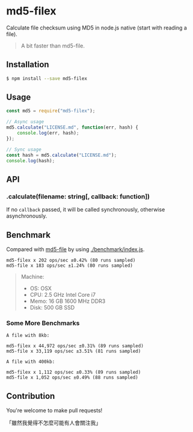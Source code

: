 # md5-filex

Calculate file checksum using MD5 in node.js native (start with reading a file).

> A bit faster than md5-file.

## Installation

```sh
$ npm install --save md5-filex
```

## Usage

```javascript
const md5 = require("md5-filex");

// Async usage
md5.calculate("LICENSE.md", function(err, hash) {
    console.log(err, hash);
});

// Sync usage
const hash = md5.calculate("LICENSE.md");
console.log(hash);
```

## API

### .calculate(filename: string[, callback: function])

If no `callback` passed, it will be called synchronously, otherwise asynchronously.

## Benchmark

Compared with [md5-file](https://www.npmjs.com/package/md5-file) by using
[./benchmark/index.js](https://github.com/BoogeeDoo/node-md5-file/blob/master/benchmark/index.js).

```
md5-filex x 202 ops/sec ±0.42% (80 runs sampled)
md5-file x 183 ops/sec ±1.24% (80 runs sampled)
```

> Machine:
>   * OS: OSX
>   * CPU: 2.5 GHz Intel Core i7
>   * Memo: 16 GB 1600 MHz DDR3
>   * Disk: 500 GB SSD

### Some More Benchmarks

```
A file with 8kb:

md5-filex x 44,972 ops/sec ±0.31% (89 runs sampled)
md5-file x 33,119 ops/sec ±3.51% (81 runs sampled)
```

```
A file with 400kb:

md5-filex x 1,112 ops/sec ±0.33% (89 runs sampled)
md5-file x 1,052 ops/sec ±0.49% (88 runs sampled)
```

## Contribution

You're welcome to make pull requests!

「雖然我覺得不怎麼可能有人會關注我」
